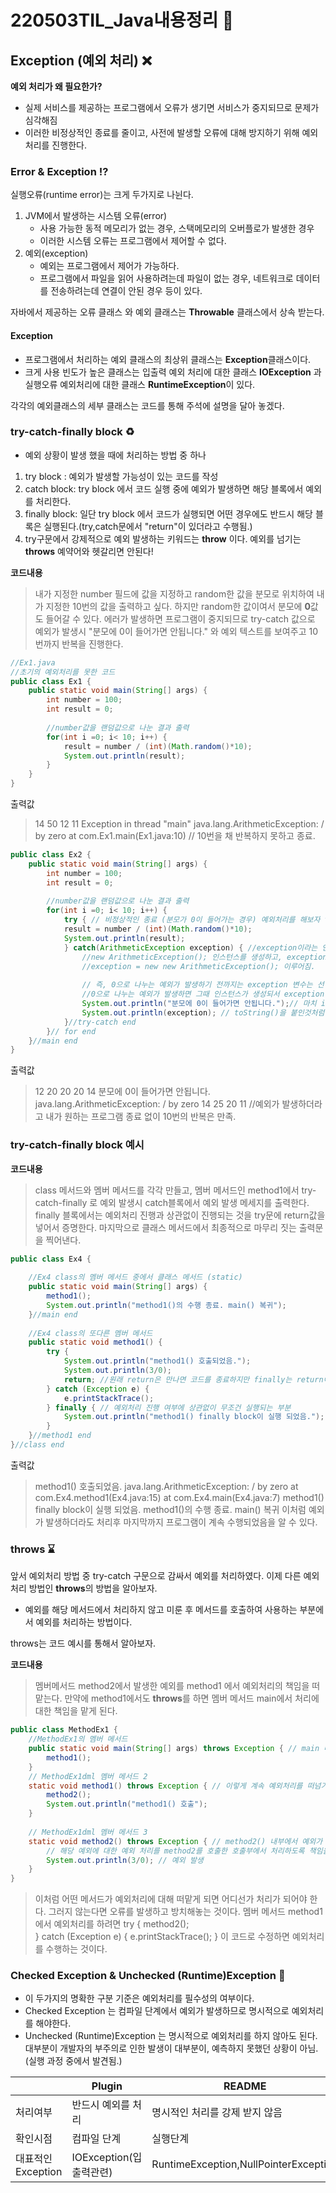 ﻿# 220503TIL_Java내용정리 :memo:
## Exception (예외 처리)  :x:
**예외 처리가 왜 필요한가?**
- 실제 서비스를 제공하는 프로그램에서 오류가 생기면 서비스가 중지되므로 문제가 심각해짐
- 이러한 비정상적인 종료를 줄이고, 사전에 발생할 오류에 대해 방지하기 위해 예외처리를 진행한다.

###  Error & Exception  :interrobang:
실행오류(runtime error)는 크게 두가지로 나뉜다.
1. JVM에서 발생하는 시스템 오류(error)
	- 사용 가능한 동적 메모리가 없는 경우, 스택메모리의 오버플로가 발생한 경우
	- 이러한 시스템 오류는 프로그램에서 제어할 수 없다.
2. 예외(exception)
	- 예외는 프로그램에서 제어가 가능하다. 
	- 프로그램에서 파일을 읽어 사용하려는데 파일이 없는 경우, 네트워크로 데이터를 전송하려는데 연결이 안된 경우 등이 있다.

자바에서 제공하는 오류 클래스 와  예외 클래스는 **Throwable** 클래스에서 상속 받는다. 
#### Exception
- 프로그램에서 처리하는 예외 클래스의 최상위 클래스는 **Exception**클래스이다.
- 크게 사용 빈도가 높은 클래스는 입출력 예외 처리에 대한 클래스 **IOException** 과 실행오류 예외처리에 대한 클래스 **RuntimeException**이 있다. 

각각의 예외클래스의 세부 클래스는 코드를 통해 주석에 설명을 달아 놓겠다.
### try-catch-finally block  :recycle:
- 예외 상황이 발생 했을 때에 처리하는 방법 중 하나
1. try block : 예외가 발생할 가능성이 있는 코드를 작성
2. catch block: try block 에서 코드 실행 중에 예외가 발생하면 해당 블록에서 예외를 처리한다.
3. finally block: 일단 try block 에서 코드가 실행되면 어떤 경우에도 반드시 해당 블록은 실행된다.(try,catch문에서 "return"이 있더라고 수행됨.)
4.  try구문에서 강제적으로 예외 발생하는 키워드는 **throw** 이다. 예외를 넘기는 **throws** 예약어와 헷갈리면 안된다!

**코드내용**
> 내가 지정한 number 필드에 값을 지정하고 random한 값을 분모로 위치하여 내가 지정한 10번의 값을 출력하고 싶다.
> 하지만 random한 값이여서 분모에 **0**값도 들어갈 수 있다.
> 에러가 발생하면 프로그램이 중지되므로 try-catch 값으로 예외가 발생시 "분모에 0이 들어가면 안됩니다." 와 예외 텍스트를 보여주고 10번까지 반복을 진행한다.
```java
//Ex1.java
//초기의 예외처리를 못한 코드
public class Ex1 {
	public static void main(String[] args) {
		int number = 100;
		int result = 0;
		
		//number값을 랜덤값으로 나눈 결과 출력
		for(int i =0; i< 10; i++) {
			result = number / (int)(Math.random()*10);
			System.out.println(result);
		}
	}
}
```
출력값
>14
>50
>12
>11
>Exception in thread "main" java.lang.ArithmeticException: / by zero
>	at com.Ex1.main(Ex1.java:10) // 10번을 채 반복하지 못하고 종료.
```java
public class Ex2 {
	public static void main(String[] args) {
		int number = 100;
		int result = 0;
		
		//number값을 랜덤값으로 나눈 결과 출력
		for(int i =0; i< 10; i++) {
			try { // 비정상적인 종료 (분모가 0이 들어가는 경우) 예외처리를 해보자 try
			result = number / (int)(Math.random()*10);
			System.out.println(result);
			} catch(ArithmeticException exception) { //exception이라는 인스턴스는 코드의 실행과정에서 0으로 나누는 예외가 발생하면 그때 
				//new ArithmeticException(); 인스턴스를 생성하고, exception 변수에 초기화.
				//exception = new new ArithmeticException(); 이루어짐.
				
				// 즉, 0으로 나누는 예외가 발생하기 전까지는 exception 변수는 선언만 되어있는 상태인데,
				//0으로 나누는 예외가 발생하면 그때 인스턴스가 생성되서 exception 변수가 초기화됨.
				System.out.println("분모에 0이 들어가면 안됩니다.");// 마치 if문처럼 에러가 발생하면 catch블록으로 이동
				System.out.println(exception); // toString()을 붙인것처럼 예외 텍스트 그대로 나온다.
			}//try-catch end
		}// for end
	}//main end
}
```
출력값
>12
>20
>20
>20
>14
>분모에 0이 들어가면 안됩니다.
>java.lang.ArithmeticException: / by zero 
>14
>25
>20
>11
>//예외가 발생하더라고 내가 원하는 프로그램 종료 없이 10번의 반복은 만족.

### **try-catch-finally block 예시**
**코드내용**
> class 메서드와 멤버 메서드를 각각 만들고, 멤버 메서드인 method1에서 try-catch-finally 로 예외 발생시 catch블록에서 예외 발생 메세지를 출력한다.
> finally 블록에서는 예외처리 진행과 상관없이 진행되는 것을 try문에 return값을 넣어서 증명한다.
> 마지막으로 클래스 메서드에서 최종적으로 마무리 짓는 출력문을 찍어낸다.

```java
public class Ex4 {
	
	//Ex4 class의 멤버 메서드 중에서 클래스 메서드 (static)
	public static void main(String[] args) {
		method1();
		System.out.println("method1()의 수행 종료. main() 복귀");
	}//main end
	
	//Ex4 class의 또다른 멤버 메서드
	public static void method1() {
		try {
			System.out.println("method1() 호출되었음.");
			System.out.println(3/0);
			return; //원래 return은 만나면 코드를 종료하지만 finally는 return이 있어도 실행이 된다.
		} catch (Exception e) {
			e.printStackTrace();
		} finally { // 예외처리 진행 여부에 상관없이 무조건 실행되는 부분
			System.out.println("method1() finally block이 실행 되었음.");
		} 
	}//method1 end
}//class end
```
출력값
>method1() 호출되었음.
>java.lang.ArithmeticException: / by zero
>	at com.Ex4.method1(Ex4.java:15)
>	at com.Ex4.main(Ex4.java:7)
>method1() finally block이 실행 되었음.
>method1()의 수행 종료. main() 복귀
>이처럼 예외가 발생하더라도 처리후 마지막까지 프로그램이 계속 수행되었음을 알 수 있다.

### throws :hourglass:
앞서 예외처리 방법 중 try-catch 구문으로 감싸서 예외를 처리하였다. 이제 다른 예외 처리 방법인 **throws**의 방법을 알아보자.
- 예외를 해당 메서드에서 처리하지 않고 미룬 후 메서드를 호출하여 사용하는 부분에서 예외를 처리하는 방법이다. 

throws는 코드 예시를 통해서 알아보자.

**코드내용**
> 멤버메서드 method2에서  발생한 예외를 method1 에서 예외처리의 책임을 떠맡는다.
> 만약에 method1에서도 **throws**를 하면 멤버 메서드 main에서 처리에 대한 책임을 맡게 된다.
```java
public class MethodEx1 {
	//MethodEx1의 멤버 메서드
	public static void main(String[] args) throws Exception { // main 메서드에 예외를 넘겨 받았다.
		method1();
	}
	// MethodEx1dml 멤버 메서드 2 
	static void method1() throws Exception { // 이렇게 계속 예외처리를 떠넘기면 문법적 예외는 없겠지만 지금 예외에 대해 처리가 안됐다. 
		method2();
		System.out.println("method1() 호출");
	}
	
	// MethodEx1dml 멤버 메서드 3
	static void method2() throws Exception { // method2() 내부에서 예외가 발생하면,
		// 해당 예외에 대한 예외 처리를 method2를 호출한 호출부에서 처리하도록 책임을 떠넘김.
		System.out.println(3/0); // 예외 발생
	}
}
```
> 이처럼 어떤 메서드가 예외처리에 대해 떠맡게 되면 어디선가 처리가 되어야 한다. 
> 그러지 않는다면 오류를 발생하고 방치해놓는 것이다.
> 멤버 메서드 method1에서 예외처리를 하려면
>		try {
>			method2();			
>		} catch (Exception e) {
>			e.printStackTrace();
>		}
>이 코드로 수정하면 예외처리를 수행하는 것이다.

### Checked Exception & Unchecked (Runtime)Exception :milky_way:
* 이 두가지의 명확한 구분 기준은 예외처리를 필수성의 여부이다. 
* Checked Exception 는 컴파일 단계에서 예외가 발생하므로 명시적으로 예외처리를 해야한다.
* Unchecked (Runtime)Exception 는 명시적으로 예외처리를 하지 않아도 된다. 대부분이 개발자의 부주의로 인한 발생이 대부분이, 예측하지 못했던 상황이 아님. (실행 과정 중에서 발견됨.)

| | Plugin | README |
|------ | ------ | ------ |
|처리여부 | 반드시 예외를 처리 | 명시적인 처리를 강제 받지 않음|
|확인시점 | 컴파일 단계 | 실행단계 |
|대표적인 Exception | IOException(입출력관련) | RuntimeException,NullPointerException |


